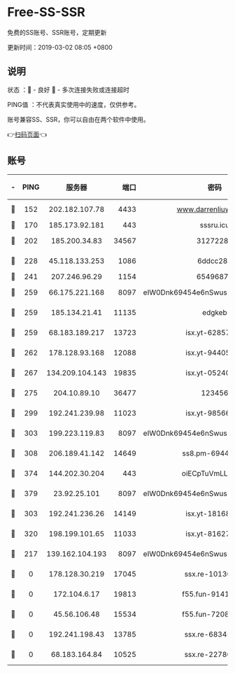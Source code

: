 # Free-SS-SSR

免费的SS账号、SSR账号，定期更新

更新时间：2019-03-02 08:05 +0800

## 说明

状态     ：🙂 - 良好 🙁 - 多次连接失败或连接超时

PING值   ：不代表真实使用中的速度，仅供参考。

账号兼容SS、SSR，你可以自由在两个软件中使用。

👉[扫码页面](https://liesauer.github.io/free-ss-ssr.github.io/)👈

## 账号

|-|PING|服务器|端口|密码|加密方式|区域|
|:----:|:----:|:-----:|-----:|:----:|:----:|:----:|
|🙂|152|202.182.107.78|4433|www.darrenliuwei.com|aes-256-cfb|JP|
|🙂|170|185.173.92.181|443|sssru.icu|rc4-md5|RU|
|🙂|202|185.200.34.83|34567|31272288|aes-256-cfb|US|
|🙂|228|45.118.133.253|1086|6ddcc286|aes-256-cfb|SG|
|🙂|241|207.246.96.29|1154|65496879|chacha20|US|
|🙂|259|66.175.221.168|8097|eIW0Dnk69454e6nSwuspv9DmS201tQ0D|aes-256-cfb|US|
|🙂|259|185.134.21.41|11135|edgkeb|aes-256-cfb|GB|
|🙂|259|68.183.189.217|13723|isx.yt-62857732|aes-256-cfb|SG|
|🙂|262|178.128.93.168|12088|isx.yt-94405633|aes-256-cfb|SG|
|🙂|267|134.209.104.143|19835|isx.yt-05240946|aes-256-cfb|SG|
|🙂|275|204.10.89.10|36477|123456|aes-256-cfb|US|
|🙂|299|192.241.239.98|11023|isx.yt-98566880|aes-256-cfb|US|
|🙂|303|199.223.119.83|8097|eIW0Dnk69454e6nSwuspv9DmS201tQ0D|aes-256-cfb|US|
|🙂|308|206.189.41.142|14649|ss8.pm-69449301|aes-256-cfb|SG|
|🙂|374|144.202.30.204|443|oiECpTuVmLLxk4Ts|aes-256-cfb|US|
|🙂|379|23.92.25.101|8097|eIW0Dnk69454e6nSwuspv9DmS201tQ0D|aes-256-cfb|US|
|🙂|303|192.241.236.26|14149|isx.yt-18168081|aes-256-cfb|US|
|🙂|320|198.199.101.65|11033|isx.yt-81627199|aes-256-cfb|US|
|🙁|217|139.162.104.193|8097|eIW0Dnk69454e6nSwuspv9DmS201tQ0D|aes-256-cfb|JP|
|🙁|0|178.128.30.219|17045|ssx.re-10130614|aes-256-cfb|SG|
|🙁|0|172.104.6.17|19813|f55.fun-91414761|aes-256-cfb|US|
|🙁|0|45.56.106.48|15534|f55.fun-72089775|aes-256-cfb|US|
|🙁|0|192.241.198.43|13785|ssx.re-68345510|aes-256-cfb|US|
|🙁|0|68.183.164.84|10525|ssx.re-22780644|aes-256-cfb|US|
